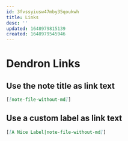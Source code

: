 ```yaml
---
id: 3fvssyiusw47mby35qoukwh
title: Links
desc: ''
updated: 1648979815139
created: 1648979545946
---
```


# Dendron Links

## Use the note title as link text
```markdown
[[note-file-without-md]]
```

## Use a custom label as link text
```markdown
[[A Nice Label|note-file-without-md]]
```
